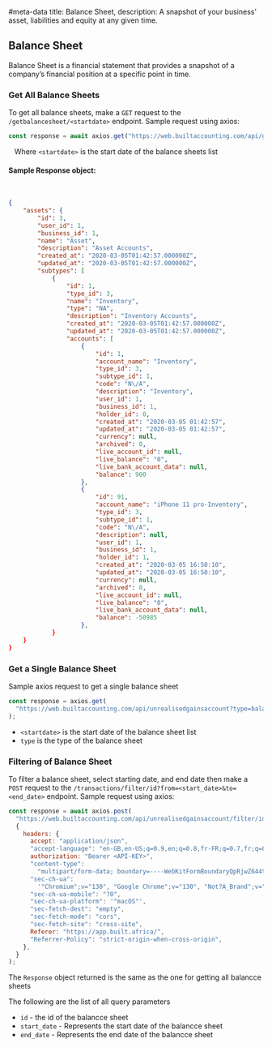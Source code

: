 #meta-data title: Balance Sheet, description: A snapshot of your business' asset, liabilities and equity at any given time.
## Balance Sheet

Balance Sheet is a financial statement that provides a snapshot of a company’s financial position at a specific point in time.

### Get All Balance Sheets

To get all balance sheets, make a `GET` request to the `/getbalancesheet/<startdate>` endpoint. Sample request using axios:

```js
const response = await axios.get("https://web.builtaccounting.com/api/getbalancesheet/<startdate>");
```
  
Where `<startdate>` is the start date of the balance sheets list

#### Sample Response object:
    
```json
{
    "assets": {
        "id": 3,
        "user_id": 1,
        "business_id": 1,
        "name": "Asset",
        "description": "Asset Accounts",
        "created_at": "2020-03-05T01:42:57.000000Z",
        "updated_at": "2020-03-05T01:42:57.000000Z",
        "subtypes": [
            {
                "id": 1,
                "type_id": 3,
                "name": "Inventory",
                "type": "NA",
                "description": "Inventory Accounts",
                "created_at": "2020-03-05T01:42:57.000000Z",
                "updated_at": "2020-03-05T01:42:57.000000Z",
                "accounts": [
                    {
                        "id": 1,
                        "account_name": "Inventory",
                        "type_id": 3,
                        "subtype_id": 1,
                        "code": "N\/A",
                        "description": "Inventory",
                        "user_id": 1,
                        "business_id": 1,
                        "holder_id": 0,
                        "created_at": "2020-03-05 01:42:57",
                        "updated_at": "2020-03-05 01:42:57",
                        "currency": null,
                        "archived": 0,
                        "live_account_id": null,
                        "live_balance": "0",
                        "live_bank_account_data": null,
                        "balance": 900
                    },
                    {
                        "id": 91,
                        "account_name": "iPhone 11 pro-Inventory",
                        "type_id": 3,
                        "subtype_id": 1,
                        "code": "N\/A",
                        "description": null,
                        "user_id": 1,
                        "business_id": 1,
                        "holder_id": 1,
                        "created_at": "2020-03-05 16:50:10",
                        "updated_at": "2020-03-05 16:50:10",
                        "currency": null,
                        "archived": 0,
                        "live_account_id": null,
                        "live_balance": "0",
                        "live_bank_account_data": null,
                        "balance": -50985
                    },
            }
    }
}
```

### Get a Single Balance Sheet

Sample axios request to get a single balance sheet

```js
const response = axios.get(
  "https://web.builtaccounting.com/api/unrealisedgainsaccount?type=balancesheet&<startdate>"
);
```

- `<startdate>` is the start date of the balance sheet list
- `type` is the type of the balance sheet

### Filtering of Balance Sheet

To filter a balance sheet, select starting date, and end date then make a `POST` request to the `/transactions/filter/id?from=<start_date>&to=<end_date>` endpoint. Sample request using axios:

```js
const response = await axios.post(
  "https://web.builtaccounting.com/api/unrealisedgainsaccount/filter/id?from=<start_date>&to=<end_date>",
  {
    headers: {
      accept: "application/json",
      "accept-language": "en-GB,en-US;q=0.9,en;q=0.8,fr-FR;q=0.7,fr;q=0.6",
      authorization: "Bearer <API-KEY>",
      "content-type":
        "multipart/form-data; boundary=----WebKitFormBoundaryQpRjwZ644tDgqgnd",
      "sec-ch-ua":
        '"Chromium";v="130", "Google Chrome";v="130", "Not?A_Brand";v="99"',
      "sec-ch-ua-mobile": "?0",
      "sec-ch-ua-platform": '"macOS"',
      "sec-fetch-dest": "empty",
      "sec-fetch-mode": "cors",
      "sec-fetch-site": "cross-site",
      Referer: "https://app.built.africa/",
      "Referrer-Policy": "strict-origin-when-cross-origin",
    },
  }
);
```

The `Response` object returned is the same as the one for getting all balancce sheets

The following are the list of all query parameters

- `id` - the id of the balancce sheet
- `start_date` - Represents the start date of the balancce sheet
- `end_date` - Represents the end date of the balancce sheet